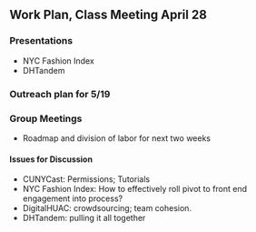 ## Work Plan, Class Meeting April 28

### Presentations
- NYC Fashion Index
- DHTandem

### Outreach plan for 5/19


### Group Meetings
- Roadmap and division of labor for next two weeks


#### Issues for Discussion
- CUNYCast: Permissions; Tutorials
- NYC Fashion Index: How to effectively roll pivot to front end engagement into process?
- DigitalHUAC: crowdsourcing; team cohesion.
- DHTandem: pulling it all together
